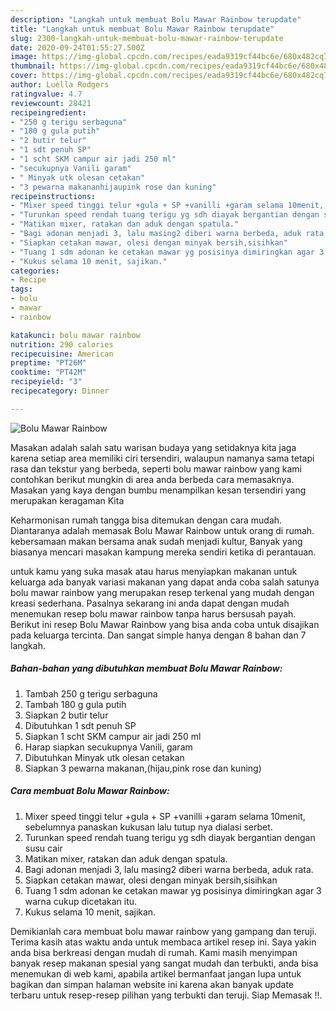 ```yaml
---
description: "Langkah untuk membuat Bolu Mawar Rainbow terupdate"
title: "Langkah untuk membuat Bolu Mawar Rainbow terupdate"
slug: 2300-langkah-untuk-membuat-bolu-mawar-rainbow-terupdate
date: 2020-09-24T01:55:27.500Z
image: https://img-global.cpcdn.com/recipes/eada9319cf44bc6e/680x482cq70/bolu-mawar-rainbow-foto-resep-utama.jpg
thumbnail: https://img-global.cpcdn.com/recipes/eada9319cf44bc6e/680x482cq70/bolu-mawar-rainbow-foto-resep-utama.jpg
cover: https://img-global.cpcdn.com/recipes/eada9319cf44bc6e/680x482cq70/bolu-mawar-rainbow-foto-resep-utama.jpg
author: Luella Rodgers
ratingvalue: 4.7
reviewcount: 28421
recipeingredient:
- "250 g terigu serbaguna"
- "180 g gula putih"
- "2 butir telur"
- "1 sdt penuh SP"
- "1 scht SKM campur air jadi 250 ml"
- "secukupnya Vanili garam"
- " Minyak utk olesan cetakan"
- "3 pewarna makananhijaupink rose dan kuning"
recipeinstructions:
- "Mixer speed tinggi telur +gula + SP +vanilli +garam selama 10menit, sebelumnya panaskan kukusan lalu tutup nya dialasi serbet."
- "Turunkan speed rendah tuang terigu yg sdh diayak bergantian dengan susu cair"
- "Matikan mixer, ratakan dan aduk dengan spatula."
- "Bagi adonan menjadi 3, lalu masing2 diberi warna berbeda, aduk rata."
- "Siapkan cetakan mawar, olesi dengan minyak bersih,sisihkan"
- "Tuang 1 sdm adonan ke cetakan mawar yg posisinya dimiringkan agar 3 warna cukup dicetakan itu."
- "Kukus selama 10 menit, sajikan."
categories:
- Recipe
tags:
- bolu
- mawar
- rainbow

katakunci: bolu mawar rainbow 
nutrition: 290 calories
recipecuisine: American
preptime: "PT26M"
cooktime: "PT42M"
recipeyield: "3"
recipecategory: Dinner

---
```



![Bolu Mawar Rainbow](https://img-global.cpcdn.com/recipes/eada9319cf44bc6e/680x482cq70/bolu-mawar-rainbow-foto-resep-utama.jpg)

Masakan adalah salah satu warisan budaya yang setidaknya kita jaga karena setiap area memiliki ciri tersendiri, walaupun namanya sama tetapi rasa dan tekstur yang berbeda, seperti bolu mawar rainbow yang kami contohkan berikut mungkin di area anda berbeda cara memasaknya. Masakan yang kaya dengan bumbu menampilkan kesan tersendiri yang merupakan keragaman Kita



Keharmonisan rumah tangga bisa ditemukan dengan cara mudah. Diantaranya adalah memasak Bolu Mawar Rainbow untuk orang di rumah. kebersamaan makan bersama anak sudah menjadi kultur, Banyak yang biasanya mencari masakan kampung mereka sendiri ketika di perantauan.

untuk kamu yang suka masak atau harus menyiapkan makanan untuk keluarga ada banyak variasi makanan yang dapat anda coba salah satunya bolu mawar rainbow yang merupakan resep terkenal yang mudah dengan kreasi sederhana. Pasalnya sekarang ini anda dapat dengan mudah menemukan resep bolu mawar rainbow tanpa harus bersusah payah.
Berikut ini resep Bolu Mawar Rainbow yang bisa anda coba untuk disajikan pada keluarga tercinta. Dan sangat simple hanya dengan 8 bahan dan 7 langkah.


<!--inarticleads1-->

##### Bahan-bahan yang dibutuhkan membuat Bolu Mawar Rainbow:

1. Tambah 250 g terigu serbaguna
1. Tambah 180 g gula putih
1. Siapkan 2 butir telur
1. Dibutuhkan 1 sdt penuh SP
1. Siapkan 1 scht SKM campur air jadi 250 ml
1. Harap siapkan secukupnya Vanili, garam
1. Dibutuhkan  Minyak utk olesan cetakan
1. Siapkan 3 pewarna makanan,(hijau,pink rose dan kuning)




<!--inarticleads2-->

##### Cara membuat  Bolu Mawar Rainbow:

1. Mixer speed tinggi telur +gula + SP +vanilli +garam selama 10menit, sebelumnya panaskan kukusan lalu tutup nya dialasi serbet.
1. Turunkan speed rendah tuang terigu yg sdh diayak bergantian dengan susu cair
1. Matikan mixer, ratakan dan aduk dengan spatula.
1. Bagi adonan menjadi 3, lalu masing2 diberi warna berbeda, aduk rata.
1. Siapkan cetakan mawar, olesi dengan minyak bersih,sisihkan
1. Tuang 1 sdm adonan ke cetakan mawar yg posisinya dimiringkan agar 3 warna cukup dicetakan itu.
1. Kukus selama 10 menit, sajikan.




Demikianlah cara membuat bolu mawar rainbow yang gampang dan teruji. Terima kasih atas waktu anda untuk membaca artikel resep ini. Saya yakin anda bisa berkreasi dengan mudah di rumah. Kami masih menyimpan banyak resep makanan spesial yang sangat mudah dan terbukti, anda bisa menemukan di web kami, apabila artikel bermanfaat jangan lupa untuk bagikan dan simpan halaman website ini karena akan banyak update terbaru untuk resep-resep pilihan yang terbukti dan teruji. Siap Memasak !!. 
